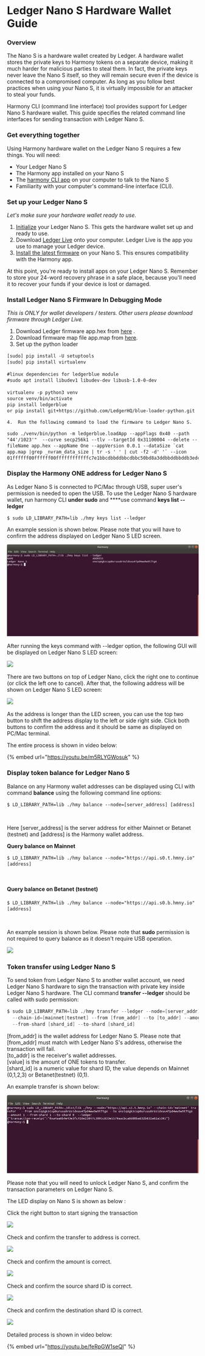 # Ledger Nano S Hardware Wallet Guide

### Overview

The Nano S is a hardware wallet created by Ledger. A hardware wallet stores the private keys to Harmony tokens on a separate device, making it much harder for malicious parties to steal them. In fact, the private keys never leave the Nano S itself, so they will remain secure even if the device is connected to a compromised computer. As long as you follow best practices when using your Nano S, it is virtually impossible for an attacker to steal your funds. 

Harmony CLI \(command line interface\) tool provides support for Ledger Nano S hardware wallet. This guide specifies the related command line interfaces for sending transaction with Ledger Nano S.

### Get everything together

Using Harmony hardware wallet on the Ledger Nano S requires a few things. You will need:

* Your Ledger Nano S
* The Harmony app installed on your Nano S
* The [harmony CLI app](https://docs.harmony.one/sdk-wiki/command-line-interface/using-the-harmony-cli-tool) on your computer to talk to the Nano S
* Familiarity with your computer's command-line interface \(CLI\).

### Set up your Ledger Nano S

_Let's make sure your hardware wallet ready to use._

1. [Initialize](https://support.ledgerwallet.com/hc/en-us/articles/360000613793) your Ledger Nano S. This gets the hardware wallet set up and ready to use.
2. Download [Ledger Live](https://support.ledgerwallet.com/hc/en-us/articles/360006395553/) onto your computer. Ledger Live is the app you use to manage your Ledger device.
3. [Install the latest firmware](https://support.ledgerwallet.com/hc/en-us/articles/360002731113) on your Nano S. This ensures compatibility with the Harmony app.

At this point, you're ready to install apps on your Ledger Nano S. Remember to store your 24-word recovery phrase in a safe place, because you'll need it to recover your funds if your device is lost or damaged.

### Install Ledger Nano S Firmware In Debugging Mode

_This is ONLY for wallet developers / testers. Other users please download firmware through Ledger Live._

1. Download Ledger firmware app.hex from [here](https://s3-us-west-1.amazonaws.com/pub.harmony.one/release/ledger_firmware/app.hex) .
2. Download firmware map file app.map from [here](https://s3-us-west-1.amazonaws.com/pub.harmony.one/release/ledger_firmware/app.map).
3. Set up the python loader 

```text
[sudo] pip install -U setuptools
[sudo] pip install virtualenv

#linux dependencies for ledgerblue module  
#sudo apt install libudev1 libudev-dev libusb-1.0-0-dev

virtualenv -p python3 venv
source venv/bin/activate
pip install ledgerblue
or pip install git+https://github.com/LedgerHQ/blue-loader-python.git 
```

    4.  Run the following command to load the firmware to Ledger Nano S. 

```text
sudo ./venv/bin/python -m ledgerblue.loadApp --appFlags 0x40 --path "44'/1023'"  --curve secp256k1 --tlv --targetId 0x31100004 --delete --fileName app.hex --appName One --appVersion 0.0.1 --dataSize `cat app.map |grep _nvram_data_size | tr -s ' ' | cut -f2 -d' '` --icon 01ffffff00ffffff00ffffffffffffc7e1bbcdbbddbbcdbbc50bd8a3ddbbddbbddb3edc7e3ffffffff
```

### Display the Harmony ONE address for Ledger Nano S

As Ledger Nano S is connected to PC/Mac through USB,   super user's permission is needed to open the USB.   To use the Ledger Nano S hardware wallet,  run harmony CLI **under sudo** and ****use command **keys list --ledger**

```text
$ sudo LD_LIBRARY_PATH=lib ./hmy keys list --ledger 
```

An example session is shown below.  Please note that you will have to confirm the address displayed on Ledger Nano S LED screen.

![](../../../.gitbook/assets/image%20%281%29.png)

After running the keys command with --ledger option, the following GUI will be displayed on Ledger Nano S LED screen:

![](https://blobscdn.gitbook.com/v0/b/gitbook-28427.appspot.com/o/assets%2F-LlYdMT-Wp5uYwcF_tMW%2F-Lp17W8qGssyWUeQC8Hm%2F-Lp1QqkoLZa7pg6QMFeO%2F1assets_-LlYdMT-Wp5uYwcF_tMW.jpg?alt=media&token=32fe24fd-f99c-48d3-84a6-48e1e3664fc6)

There are two buttons on top of Ledger Nano, click the right one to continue \(or click the left one to cancel\). After that, the following address will be shown on Ledger Nano S LED screen:‌

![](https://blobscdn.gitbook.com/v0/b/gitbook-28427.appspot.com/o/assets%2F-LlYdMT-Wp5uYwcF_tMW%2F-Lp17W8qGssyWUeQC8Hm%2F-Lp1QtQgDJ6cR36TkYqq%2F2.jpg?alt=media&token=3c767945-33b3-432f-a959-faaba7f3d010)

As the address is longer than the LED screen, you can use the top two button to shift the address display to the left or side right side. Click both buttons to confirm the address and it should be same as displayed on PC/Mac terminal.‌

The entire process is shown in video below:

{% embed url="https://youtu.be/m5RLYGWosuk" %}

###  <a id="display-token-balance-for-ledger-nano-s"></a>

### Display token balance for Ledger Nano S <a id="display-token-balance-for-ledger-nano-s"></a>

Balance on any Harmony wallet addresses can be displayed using CLI with command **balance** using the following command line options:

```text
$ LD_LIBRARY_PATH=lib ./hmy balance --node=[server_address] [address] 
```

‌

Here \[server\_address\] is the server address for either Mainnet or Betanet \(testnet\) and \[address\] is the Harmony wallet address.‌

**Query balance on Mainnet**

```text
$ LD_LIBRARY_PATH=lib ./hmy balance --node="https://api.s0.t.hmny.io" [address] 
```

‌

#### Query balance on Betanet \(testnet\) <a id="query-balance-on-betanet-testnet"></a>

```text
$ LD_LIBRARY_PATH=lib ./hmy balance --node="https://api.s0.b.hmny.io" [address] 
```

‌

An example session is shown below. Please note that **sudo** permission is not required to query balance as it doesn't require USB operation.

![](https://blobscdn.gitbook.com/v0/b/gitbook-28427.appspot.com/o/assets%2F-LlYdMT-Wp5uYwcF_tMW%2F-Lp1RBqYpGIEBEHFW8oF%2F-Lp1Tzat-ni8WJquQr2m%2FScreenshot%20from%202019-09-17%2020-47-55.png?alt=media&token=23d2142c-5ba8-4f61-a119-242ec2b1212e)

### 

### Token transfer using Ledger Nano S

To send token from Ledger Nano S to another wallet account,  we need Ledger Nano S hardware to sign the transaction with private key inside Ledger Nano S hardware. The CLI command **transfer --ledger**  should be called with sudo permission: 

```d
$ sudo LD_LIBRARY_PATH=lib ./hmy transfer --ledger --node=[server_addr] \
  --chain-id=[mainnet|testnet] --from [from_addr] --to [to_addr] --amount [value] \
  --from-shard [shard_id] --to-shard [shard_id] 
```

\[from\_addr\] is the wallet address for Ledger Nano S. Please note that \[from\_addr\] must match with Ledger Nano S's address, otherwise the transaction will fail.    
\[to\_addr\] is the receiver's wallet addresses.  
\[value\] is the amount of ONE tokens to transfer.  
\[shard\_id\] is a numeric value for shard ID,  the value depends on Mainnet \(0,1,2,3\) or Betanet\(testnet\) \(0,1\). 

An example transfer is shown below: 

![](../../../.gitbook/assets/image.png)

Please note that you will need to unlock Ledger Nano S, and confirm the transaction parameters on Ledger Nano S.

 The LED display on Nano S is shown as below :‌

Click the right button to start signing the transaction

![](https://blobscdn.gitbook.com/v0/b/gitbook-28427.appspot.com/o/assets%2F-LlYdMT-Wp5uYwcF_tMW%2F-Lp1RBqYpGIEBEHFW8oF%2F-Lp1fC7Z1fvYt5C5Rjal%2F1.jpg?alt=media&token=82958d36-4e76-4f8a-96b0-242b5facaea8)

Check and confirm the transfer to address is correct.

![](https://blobscdn.gitbook.com/v0/b/gitbook-28427.appspot.com/o/assets%2F-LlYdMT-Wp5uYwcF_tMW%2F-Lo6dy17b06JV4uSf0x9%2F-Lo6eqqLsb2bDwiMQ2rI%2F3.jpg?alt=media&token=bc38b856-e854-4c5d-97c9-a4e4b7dd3430)

Check and confirm the amount is correct.

![](https://blobscdn.gitbook.com/v0/b/gitbook-28427.appspot.com/o/assets%2F-LlYdMT-Wp5uYwcF_tMW%2F-Lo6dy17b06JV4uSf0x9%2F-Lo6esS-QaHgW53hL09S%2F4.jpg?alt=media&token=ee9e5941-3b23-4d23-8395-4313c7bf2986)

Check and confirm the source shard ID is correct.

![](https://blobscdn.gitbook.com/v0/b/gitbook-28427.appspot.com/o/assets%2F-LlYdMT-Wp5uYwcF_tMW%2F-Lo6dy17b06JV4uSf0x9%2F-Lo6ewoJRmrEgmFneCVn%2F5.jpg?alt=media&token=691a919a-c841-4d41-bfe9-a3d658ab2e9e)

Check and confirm the destination shard ID is correct.

![](https://blobscdn.gitbook.com/v0/b/gitbook-28427.appspot.com/o/assets%2F-LlYdMT-Wp5uYwcF_tMW%2F-Lo6dy17b06JV4uSf0x9%2F-Lo6eyZo-Z2Dia94jFx3%2F6.jpg?alt=media&token=1da33a34-7a21-4572-8b36-f93e90563a73)

Detailed process is shown in video below:

{% embed url="https://youtu.be/feRpGW1seQI" %}





